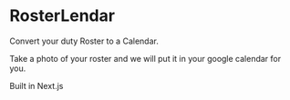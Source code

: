 # RosterLendar

Convert your duty Roster to a Calendar.

Take a photo of your roster and we will put it in your google calendar for you.

Built in Next.js
